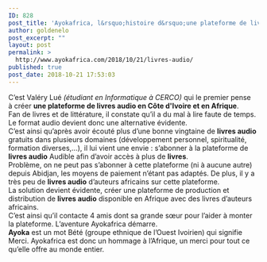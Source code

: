 ```yaml
---
ID: 828
post_title: 'Ayokafrica, l&rsquo;histoire d&rsquo;une plateforme de livres audio en Afrique'
author: goldenelo
post_excerpt: ""
layout: post
permalink: >
  http://www.ayokafrica.com/2018/10/21/livres-audio/
published: true
post_date: 2018-10-21 17:53:03
---
```

<div class="_2cuy _3dgx" data-block="true" data-editor="7d4th" data-offset-key="1248o-0-0">
<div class="_1mf _1mj" data-offset-key="1248o-0-0"><span data-offset-key="1248o-0-0">C’est </span><span data-offset-key="1248o-0-1">Valéry Lué <em>(étudiant en Informatique à CERCO)</em></span><span data-offset-key="1248o-0-2"> qui le premier pense à créer <strong>une plateforme</strong><b> de livres audio en Côte d'Ivoire et en Afrique</b>.</span></div>
</div>
<div class="_2cuy _3dgx" data-block="true" data-editor="7d4th" data-offset-key="48pv0-0-0">
<div class="_1mf _1mj" data-offset-key="48pv0-0-0"><span data-offset-key="48pv0-0-0">Fan de livres et de littérature, il constate qu’il a du mal à lire faute de temps. Le format audio devient donc une alternative évidente. </span></div>
</div>
<div class="_2cuy _3dgx" data-block="true" data-editor="7d4th" data-offset-key="690rr-0-0">
<div class="_1mf _1mj" data-offset-key="690rr-0-0"><span data-offset-key="690rr-0-0">C’est ainsi qu’après avoir écouté plus d’une bonne vingtaine de <strong>livres audio</strong> gratuits dans plusieurs domaines (développement personnel, spiritualité, formation diverses,...), il lui vient une envie : s’abonner à la plateforme de <strong>livres audio</strong> Audible afin d’avoir accès à plus de <strong>livres</strong>.</span></div>
</div>
<div class="_2cuy _3dgx" data-block="true" data-editor="7d4th" data-offset-key="bgfd4-0-0">
<div class="_1mf _1mj" data-offset-key="bgfd4-0-0"><span data-offset-key="bgfd4-0-0">Problème, on ne peut pas s’abonner à cette plateforme (ni à aucune autre) depuis Abidjan, les moyens de paiement n’étant pas adaptés. De plus, il y a très peu de <strong>livres audio</strong> d’auteurs africains sur cette plateforme.</span></div>
</div>
<div class="_2cuy _3dgx" data-block="true" data-editor="7d4th" data-offset-key="bsrat-0-0">
<div class="_1mf _1mj" data-offset-key="bsrat-0-0"><span data-offset-key="bsrat-0-0">La solution devient évidente, créer une plateforme de production et distribution de <strong>livres audio</strong> disponible en Afrique avec des livres d’auteurs africains.</span></div>
</div>
<div class="_2cuy _3dgx" data-block="true" data-editor="7d4th" data-offset-key="988ve-0-0">
<div class="_1mf _1mj" data-offset-key="988ve-0-0"><span data-offset-key="988ve-0-0">C’est ainsi qu’il contacte 4 amis dont sa grande sœur pour l’aider à monter la plateforme. L’aventure Ayokafrica démarre.</span></div>
</div>
<div class="_2cuy _3dgx" data-block="true" data-editor="7d4th" data-offset-key="6hs79-0-0">
<div class="_1mf _1mj" data-offset-key="6hs79-0-0"><span data-offset-key="6hs79-0-0"><strong>Ayoka</strong> est un mot Bété (groupe ethnique de l’Ouest Ivoirien) qui signifie Merci. Ayokafrica est donc un hommage à l’Afrique, un merci pour tout ce qu’elle offre au monde entier.</span></div>
</div>
<div class="_2cuy _3dgx" data-block="true" data-editor="7d4th" data-offset-key="ac9s6-0-0"></div>